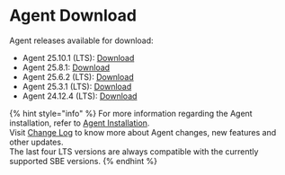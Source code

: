 # Agent Download

Agent releases available for download:

* Agent 25.10.1 (LTS): [Download](https://static.symphony.com/agent/agent-25.10.1.zip)
* Agent 25.8.1: [Download](https://static.symphony.com/agent/agent-25.8.1.zip)
* Agent 25.6.2 (LTS): [Download](https://static.symphony.com/agent/agent-25.6.2.zip)&#x20;
* Agent 25.3.1 (LTS): [Download](https://static.symphony.com/agent/agent-25.3.1.zip)
* Agent 24.12.4 (LTS): [Download](https://static.symphony.com/agent/agent-24.12.4.zip)

{% hint style="info" %}
For more information regarding the Agent installation, refer to [Agent Installation](agent-2.x-and-above-installation.md).\
Visit [Change Log](../change-log/) to know more about Agent changes, new features and other updates.\
The last four LTS versions are always compatible with the currently supported SBE versions.&#x20;
{% endhint %}
